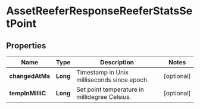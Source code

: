 
# AssetReeferResponseReeferStatsSetPoint

## Properties
Name | Type | Description | Notes
------------ | ------------- | ------------- | -------------
**changedAtMs** | **Long** | Timestamp in Unix milliseconds since epoch. |  [optional]
**tempInMilliC** | **Long** | Set point temperature in millidegree Celsius. |  [optional]



